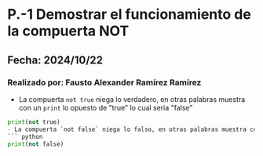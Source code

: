 # P.-1 Demostrar el funcionamiento de la compuerta NOT
## Fecha: 2024/10/22
### Realizado por: Fausto Alexander Ramírez Ramírez
- La compuerta `not true` niega lo verdadero, en otras palabras muestra con un `print` lo opuesto de "true" lo cual seria "false"
``` python
print(not true)
- La compuerta `not false` niega lo falso, en otras palabras muestra con un `print` lo opuesto de "falso" lo cual seria "true"
``` python
print(not false) 


